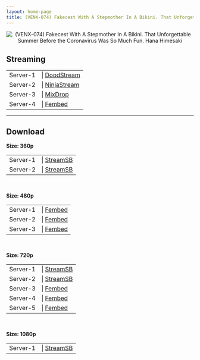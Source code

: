 ```yaml
---
layout: home-page
title: (VENX-074) Fakecest With A Stepmother In A Bikini. That Unforgettable Summer Before the Coronavirus Was So Much Fun. Hana Himesaki
---
```

<center>
<img src="https://cdn.javsts.com/wp-content/uploads/2021/09/venx074pl.jpg" alt="(VENX-074) Fakecest With A Stepmother In A Bikini. That Unforgettable Summer Before the Coronavirus Was So Much Fun. Hana Himesaki">
</center>
<h2>Streaming</h2>
<table><tbody>
<tr>
<td>Server-1</td>
<td>| <a href="https://dood.ws/d/iuay3k5hkqre" target="_blank">DoodStream</a></td>
</tr>
<tr>
<td>Server-2</td>
<td>| <a href="https://ninjastream.to/download/q3LmYrJoeAENw" target="_blank">NinjaStream</a></td>
</tr>
<tr>
<td>Server-3</td>
<td>| <a href="" target="_blank">MixDrop</a></td>
</tr>
<tr>
<td>Server-4</td>
<td>| <a href="https://javpoll.com/f/kxddrb34m20ngrn" target="_blank">Fembed</a></td>
</tr>
</tbody></table>

<hr />

<h2>Download</h2>
<b>Size: 360p</b>
<table><tbody>
<tr>
<td>Server-1</td>
<td>| <a target="_blank" href="https://streamsb.net/d/4lhzmncaa4zp.html">StreamSB</a></td>
</tr>
<tr>
<td>Server-2</td>
<td>| <a href="" target="_blank">StreamSB</a></td>
</tr>
</tbody></table>

<br />

<b>Size: 480p</b>
<table><tbody>
<tr>
<td>Server-1</td>
<td>| <a href="https://javpoll.com/f/kxddrb34m20ngrn" target="_blank">Fembed</a></td>
</tr>
<tr>
<td>Server-2</td>
<td>| <a href="" target="_blank">Fembed</a></td>
</tr>
<tr>
<td>Server-3</td>
<td>| <a href="" target="_blank">Fembed</a></td>
</tr>
</tbody></table>

<br />

<b>Size: 720p</b>
<table><tbody>
<tr>
<td>Server-1</td>
<td>| <a href="https://streamsb.net/d/4lhzmncaa4zp.html" target="_blank">StreamSB</a></td>
</tr>
<tr>
<td>Server-2</td>
<td>| <a href="" target="_blank">StreamSB</a></td>
</tr>
<tr>
<td>Server-3</td>
<td>| <a href="" target="_blank">Fembed</a></td>
</tr>
<tr>
<td>Server-4</td>
<td>| <a href="" target="_blank">Fembed</a></td>
</tr>
<tr>
<td>Server-5</td>
<td>| <a href="" target="_blank">Fembed</a></td>
</tr>
</tbody></table>

<br />

<b>Size: 1080p</b>
<table><tbody>
<tr>
<td>Server-1</td>
<td>| <a href="https://streamsb.net/d/4lhzmncaa4zp.html" target="_blank">StreamSB</a></td>
</tr>
</tbody></table>
